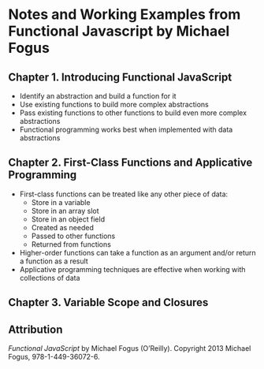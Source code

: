 # Notes and Working Examples from Functional Javascript by Michael Fogus

## Chapter 1. Introducing Functional JavaScript
  - Identify an abstraction and build a function for it
  - Use existing functions to build more complex abstractions
  - Pass existing functions to other functions to build even more complex abstractions
  - Functional programming works best when implemented with data abstractions

## Chapter 2. First-Class Functions and Applicative Programming
  - First-class functions can be treated like any other piece of data:
    - Store in a variable
    - Store in an array slot
    - Store in an object field
    - Created as needed
    - Passed to other functions
    - Returned from functions
  - Higher-order functions can take a function as an argument and/or return a function as a result
  - Applicative programming techniques are effective when working with collections of data

## Chapter 3. Variable Scope and Closures 

## Attribution
*Functional JavaScript* by Michael Fogus (O’Reilly). Copyright 2013 Michael Fogus, 978-1-449-36072-6.

